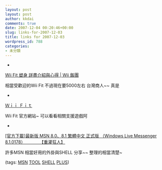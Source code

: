 ```yaml
---
layout: post
layout: post
author: kkdai
comments: true
date: 2007-12-04 00:20:46+00:00
slug: links-for-2007-12-03
title: links for 2007-12-03
wordpress_id: 788
categories:
- 未分類
---
```



	
  * 
		

[Wii Fit 塑身 詳盡介紹與心得 | Wii 飯團](http://www.wiiholic.com/node/1172)


		

相當受歡迎的Wii Fit 不過現在要5000左右    台灣商人~~ 真是


	

	
  * 
		

[Ｗｉｉ Ｆｉｔ](http://www.nintendo.co.jp/wii/rfnj/index.html)


		

Wii Fit 官方網站~ 可以看看相關支援遊戲阿


	

	
  * 
		

[[官方下載]最新版 MSN 8.0、8.1 繁體中文 正式版 （Windows Live Messenger 8.1.0178）　　　 　【重灌狂人】](http://briian.com/?p=49)


		

許多MSN 相當好用的外掛與SHELL 分享~~ 整理的相當清楚~


		

(tags: [MSN](http://del.icio.us/kkdai/MSN) [TOOL](http://del.icio.us/kkdai/TOOL) [SHELL](http://del.icio.us/kkdai/SHELL) [PLUS](http://del.icio.us/kkdai/PLUS))


	



